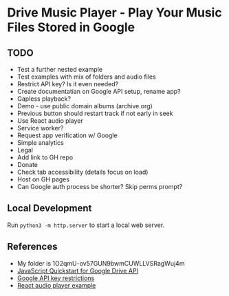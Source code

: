 
# Drive Music Player - Play Your Music Files Stored in Google

## TODO

- Test a further nested example
- Test examples with mix of folders and audio files
- Restrict API key? Is it even needed?
- Create documentatian on Google API setup, rename app?
- Gapless playback?
- Demo - use public domain albums (archive.org)
- Previous button should restart track if not early in seek
- Use React audio player
- Service worker?
- Request app verification w/ Google
- Simple analytics
- Legal
- Add link to GH repo
- Donate
- Check tab accessibility (details focus on load)
- Host on GH pages
- Can Google auth process be shorter? Skip perms prompt?

## Local Development

Run `python3 -m http.server` to start a local web server. 

## References

- My folder is 1O2qmU-ov57GUN9bwmCUWLLVSRagWuj4m
- [JavaScript Quickstart for Google Drive API](https://developers.google.com/drive/api/quickstart/js)
- [Google API key restrictions](https://cloud.google.com/docs/authentication/api-keys#api_key_restrictions)
- [React audio player example](https://codesandbox.io/s/react-w877cp)
